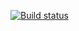[![Build status](https://ci.appveyor.com/api/projects/status/6sbqouv7tn45siro?svg=true)](https://ci.appveyor.com/project/ValeriaVN/postman)
